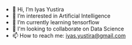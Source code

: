 - 👋 Hi, I’m Iyas Yustira
- 👀 I’m interested in Artificial Intelligence
- 🌱 I’m currently learning tensorflow 
- 💞️ I'm looking to collaborate on Data Science
- 📫 How to reach me: iyas.yustira@gmail.com

<!---
Yustira/Yustira is a ✨ special ✨ repository because its `README.md` (this file) appears on your GitHub profile.
You can click the Preview link to take a look at your changes.
--->
